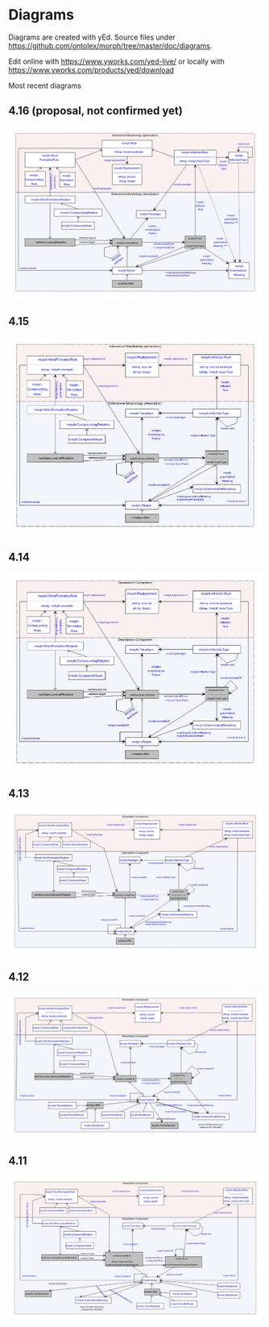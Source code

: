 # Diagrams

Diagrams are created with yEd. Source files under https://github.com/ontolex/morph/tree/master/doc/diagrams.

Edit online with https://www.yworks.com/yed-live/ or locally with https://www.yworks.com/products/yed/download

Most recent diagrams 

## 4.16 (proposal, not confirmed yet)

![](module_draft_4_16.png)

## 4.15

![](module_draft_4_15.png)


## 4.14

![](module_draft_4_14.png)

## 4.13

![](module_draft_4_13.png)


## 4.12

![](module_draft_4_12.png)


## 4.11

![](module_draft_4_11_23022022.reformatted.png)
